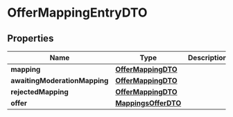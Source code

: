 

# OfferMappingEntryDTO

## Properties

Name | Type | Description | Notes
------------ | ------------- | ------------- | -------------
**mapping** | [**OfferMappingDTO**](OfferMappingDTO.md) |  |  [optional]
**awaitingModerationMapping** | [**OfferMappingDTO**](OfferMappingDTO.md) |  |  [optional]
**rejectedMapping** | [**OfferMappingDTO**](OfferMappingDTO.md) |  |  [optional]
**offer** | [**MappingsOfferDTO**](MappingsOfferDTO.md) |  |  [optional]




